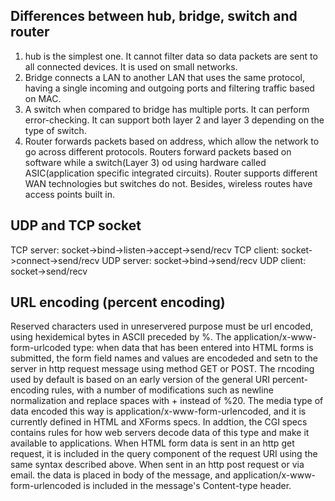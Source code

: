 ## Differences between hub, bridge, switch and router
1. hub is the simplest one. It cannot filter data so data packets are sent to all connected devices. It is used on small networks.
2. Bridge connects a LAN to another LAN that uses the same protocol, having a single incoming and outgoing ports and filtering traffic based on MAC.
3. A switch when compared to bridge has multiple ports. It can perform error-checking. It can support both layer 2 and layer 3 depending on the type of switch.
4. Router forwards packets based on address, which allow the network to go across different protocols. Routers forward packets based on software while a switch(Layer 3) od using hardware called ASIC(application specific integrated circuits). Router supports different WAN technologies but switches do not. Besides, wireless routes have access points built in.

## UDP and TCP socket
TCP server: socket->bind->listen->accept->send/recv
TCP client: socket->connect->send/recv
UDP server: socket->bind->send/recv
UDP client: socket->send/recv

## URL encoding (percent encoding)
Reserved characters used in unreservered purpose must be url encoded, using hexidemical bytes in ASCII preceded by %.
The application/x-www-form-urlcoded type: 
when data that has been entered into HTML forms is submitted, the form field names and values are encodeded and setn to the server in http request message using method GET or POST. The rncoding used by default is based on an early version of the general URI percent-encoding rules, with a number of modifications such as newline normalization and replace spaces with + instead of %20. The media type of data encoded this way is application/x-www-form-urlencoded, and it is currently defined in HTML and XForms specs. In addtion, the CGI specs contains rules for how web servers decode data of this type and make it available to applications.
When HTML form data is sent in an http get request, it is included in the query component of the request URI using the same syntax described above. When sent in an http post request or via email. the data is placed in body of the message, and application/x-www-form-urlencoded is included in the message's Content-type header.

